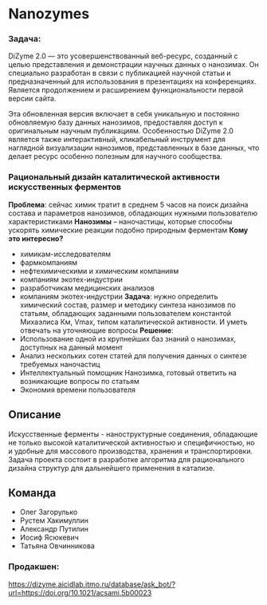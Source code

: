 # Nanozymes
### Задача:
DiZyme 2.0 — это усовершенствованный веб-ресурс, созданный с целью представления и демонстрации научных данных о нанозимах. Он специально разработан в связи с публикацией научной статьи и предназначенный для использования в презентациях на конференциях. Является продолжением и расширением функциональности первой версии сайта. 

Эта обновленная версия включает в себя уникальную и постоянно обновляемую базу данных нанозимов, предоставляя доступ к оригинальным научным публикациям. Особенностью DiZyme 2.0 является также интерактивный, кликабельный инструмент для наглядной визуализации нанозимов, представленных в базе данных, что делает ресурс особенно полезным для научного сообщества.

### Рациональный дизайн каталитической активности искусственных ферментов
**Проблема**: сейчас химик тратит в среднем 5 часов на поиск дизайна состава и параметров нанозимов, обладающих нужными пользователю характеристиками
**Нанозимы** – наночастицы, которые способны ускорять химические реакции подобно природным ферментам
**Кому это интересно?**
- химикам-исследователям
- фармкомпаниям
- нефтехимическими и химическим компаниям
- компаниям экотех-индустрии
- разработчикам медицинских анализов
- компаниям экотех-индустрии
**Задача**: нужно определить химический состав, размер и методику синтеза нанозимов по статьям, обладающих заданными пользователем константой Михаэлиса Км, Vmax, типом каталитической активности. И уметь отвечать на уточняющие вопросы
**Решение**:
- Использование одной из крупнейших баз знаний о нанозимах, доступных на данный момент
- Анализ нескольких сотен статей для получения данных о синтезе требуемых наночастиц
- Интеллектуальный помощник Нанозимка, готовый ответить на возникающие вопросы по статьям
- Экономия времени пользователя




## Описание
Искусственные ферменты - наноструктурные соединения, обладающие не только высокой каталитической активностью и специфичностью, но и удобные для массового производства, хранения и транспортировки. Задача проекта состоит в разработке алгоритма для рационального дизайна структур для дальнейшего применения в катализе.

## Команда
- Олег Загорулько
- Рустем Хакимуллин
- Александр Путилин
- Иосиф Ясюкевич
- Татьяна Овчинникова


### Продакшен:
https://dizyme.aicidlab.itmo.ru/database/ask_bot/?url=https://doi.org/10.1021/acsami.5b00023 

 